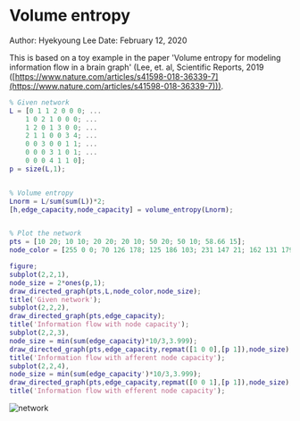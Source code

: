 # Volume entropy

Author: Hyekyoung Lee 
Date: February 12, 2020 

This is based on a toy example in the paper 
'Volume entropy for modeling information flow in a brain graph' (Lee, et. al, Scientific Reports, 2019 ([https://www.nature.com/articles/s41598-018-36339-7](https://www.nature.com/articles/s41598-018-36339-7))).


```Matlab
% Given network 
L = [0 1 1 2 0 0 0; ... 
    1 0 2 1 0 0 0; ... 
    1 2 0 1 3 0 0; ... 
    2 1 1 0 0 3 4; ... 
    0 0 3 0 0 1 1; ... 
    0 0 0 3 1 0 1; ... 
    0 0 0 4 1 1 0]; 
p = size(L,1); 


% Volume entropy 
Lnorm = L/sum(sum(L))*2;
[h,edge_capacity,node_capacity] = volume_entropy(Lnorm);


% Plot the network 
pts = [10 20; 10 10; 20 20; 20 10; 50 20; 50 10; 58.66 15]; 
node_color = [255 0 0; 70 126 178; 125 186 103; 231 147 21; 162 131 179; 124 189 185; 150 106 50]/255; 

figure; 
subplot(2,2,1), 
node_size = 2*ones(p,1);
draw_directed_graph(pts,L,node_color,node_size); 
title('Given network'); 
subplot(2,2,2), 
draw_directed_graph(pts,edge_capacity); 
title('Information flow with node capacity');  
subplot(2,2,3), 
node_size = min(sum(edge_capacity)*10/3,3.999);
draw_directed_graph(pts,edge_capacity,repmat([1 0 0],[p 1]),node_size); 
title('Information flow with afferent node capacity');  
subplot(2,2,4), 
node_size = min(sum(edge_capacity')*10/3,3.999);
draw_directed_graph(pts,edge_capacity,repmat([0 0 1],[p 1]),node_size); 
title('Information flow with efferent node capacity');  
```

![network](https://user-images.githubusercontent.com/54297018/74328747-ce211680-4dd1-11ea-91a5-55aa7887c4b4.jpg)


